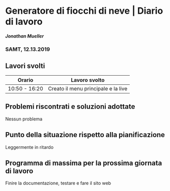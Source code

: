 # Generatore di fiocchi di neve | Diario di lavoro
##### Jonathan Mueller
### SAMT, 12.13.2019

## Lavori svolti


|Orario        |Lavoro svolto                 |
|--------------|------------------------------|
|10:50 - 16:20 | Creato il menu principale e la live |

##  Problemi riscontrati e soluzioni adottate

Nessun problema

##  Punto della situazione rispetto alla pianificazione

Leggermente in ritardo

## Programma di massima per la prossima giornata di lavoro

Finire la documentazione, testare e fare il sito web
